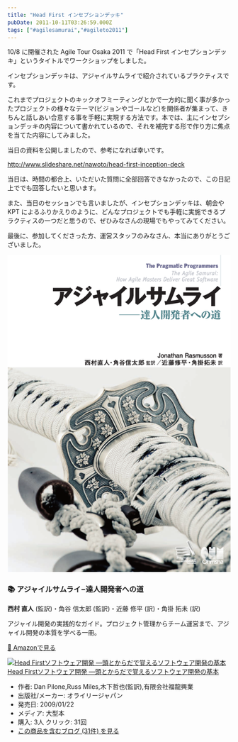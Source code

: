```yaml
---
title: "Head First インセプションデッキ"
pubDate: 2011-10-11T03:26:59.000Z
tags: ["#agilesamurai","#agileto2011"]
---
```


10/8 に開催された Agile Tour Osaka 2011 で「Head First インセプションデッキ」というタイトルでワークショップをしました。

インセプションデッキは、アジャイルサムライで紹介されているプラクティスです。

これまでプロジェクトのキックオフミーティングとかで一方的に聞く事が多かったプロジェクトの様々なテーマ(ビジョンやゴールなど)を関係者が集まって、きちんと話しあい合意する事を手軽に実現する方法です。本では、主にインセプションデッキの内容について書かれているので、それを補完する形で作り方に焦点を当てた内容にしてみました。

当日の資料を公開しましたので、参考になれば幸いです。

http://www.slideshare.net/nawoto/head-first-inception-deck

当日は、時間の都合上、いただいた質問に全部回答できなかったので、この日記上ででも回答したいと思います。

また、当日のセッションでも言いましたが、インセプションデッキは、朝会や KPT によるふりかえりのように、どんなプロジェクトでも手軽に実施できるプラクティスの一つだと思うので、ぜひみなさんの現場でもやってみてください。

最後に、参加してくださった方、運営スタッフのみなさん、本当にありがとうございました。


<div class="book-card group">
  <div class="book-cover">
    <picture>
      <source srcset="/images/books/agile-samurai-cover.webp" type="image/webp" />
      <img src="/images/books/agile-samurai-cover.png" alt="アジャイルサムライ−達人開発者への道 の表紙" />
    </picture>
  </div>
  <div class="book-content">
    <h3 class="book-title">📚 アジャイルサムライ−達人開発者への道</h3>
    <p class="book-author"><strong>西村 直人</strong> (監訳)・角谷 信太郎 (監訳)・近藤 修平 (訳)・角掛 拓未 (訳)</p>
    <p class="book-description">アジャイル開発の実践的なガイド。プロジェクト管理からチーム運営まで、アジャイル開発の本質を学べる一冊。</p>
    <a href="http://www.amazon.co.jp/exec/obidos/ASIN/4274068560/nawoto07-22/" class="amazon-link transition-colors duration-200 group-hover:bg-green-500 group-hover:text-white" target="_blank" rel="noopener noreferrer">
      📖 Amazonで見る
    </a>
  </div>
</div>


[![Head Firstソフトウェア開発 ―頭とからだで覚えるソフトウェア開発の基本](https://images-fe.ssl-images-amazon.com/images/I/51YxaQry0KL._SL160_.jpg)](http://www.amazon.co.jp/exec/obidos/ASIN/487311392X/nawoto07-22/)[Head Firstソフトウェア開発 ―頭とからだで覚えるソフトウェア開発の基本](http://www.amazon.co.jp/exec/obidos/ASIN/487311392X/nawoto07-22/)

- 作者: Dan Pilone,Russ Miles,木下哲也(監訳),有限会社福龍興業
- 出版社/メーカー: オライリージャパン
- 発売日: 2009/01/22
- メディア: 大型本
- 購入: 3人 クリック: 31回
- [この商品を含むブログ (31件) を見る](http://d.hatena.ne.jp/asin/487311392X/nawoto07-22)